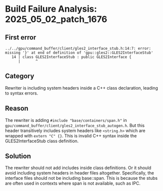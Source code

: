 # Build Failure Analysis: 2025_05_02_patch_1676

## First error

```
../../gpu/command_buffer/client/gles2_interface_stub.h:14:7: error: missing '}' at end of definition of 'gpu::gles2::GLES2InterfaceStub'
   14 | class GLES2InterfaceStub : public GLES2Interface {
      |       ^
```

## Category
Rewriter is including system headers inside a C++ class declaration, leading to syntax errors.

## Reason
The rewriter is adding `#include "base/containers/span.h"` in `gpu/command_buffer/client/gles2_interface_stub_autogen.h`. But this header transitively includes system headers like `<string.h>` which are wrapped with `extern "C" {}`. This is invalid C++ syntax inside the GLES2InterfaceStub class definition.

## Solution
The rewriter should not add includes inside class definitions. Or it should avoid including system headers in header files altogether. Specifically, the interface files should not be including base::span. This is because the stubs are often used in contexts where span is not available, such as IPC.